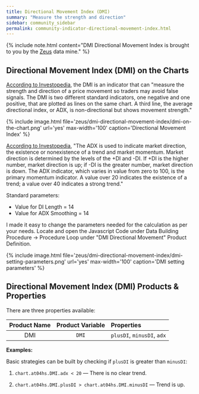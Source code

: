 ```yaml
---
title: Directional Movement Index (DMI)
summary: "Measure the strength and direction"
sidebar: community_sidebar
permalink: community-indicator-directional-movement-index.html
---
```


{% include note.html content="DMI Directional Movement Index is brought to you by the [Zeus](community-data-mine-zeus.html) data mine." %}

## Directional Movement Index (DMI) on the Charts

<a href="https://www.investopedia.com/ask/answers/112814/what-directional-movement-index-dmi-formula-and-how-it-calculated.asp" rel="nofollow" rel="noopener" target="_blank">According to Investopedia</a>, the DMI is an indicator that can "measure the strength and direction of a price movement so traders may avoid false signals. The DMI is two different standard indicators, one negative and one positive, that are plotted as lines on the same chart. A third line, the average directional index, or ADX, is non-directional but shows movement strength."

{% include image.html file='zeus/dmi-directional-movement-index/dmi-on-the-chart.png' url='yes' max-width='100' caption='Directional Movement Index' %}

<a href="https://www.investopedia.com/ask/answers/112814/how-average-directional-index-adx-calculated-and-what-formula.asp" rel="nofollow" rel="noopener" target="_blank">According to Investopedia</a>, "The ADX is used to indicate market direction, the existence or nonexistence of a trend and market momentum. Market direction is determined by the levels of the +DI and -DI. If +DI is the higher number, market direction is up; if -DI is the greater number, market direction is down. The ADX indicator, which varies in value from zero to 100, is the primary momentum indicator. A value over 20 indicates the existence of a trend; a value over 40 indicates a strong trend."
 
Standard parameters:

* Value for DI Length = 14
* Value for ADX Smoothing = 14

I made it easy to change the parameters needed for the calculation as per your needs. Locate and open the Javascript Code under Data Building Procedure -> Procedure Loop under "DMI Directional Movement" Product Definition.

{% include image.html file='zeus/dmi-directional-movement-index/dmi-setting-parameters.png' url='yes' max-width='100' caption='DMI setting parameters' %}

## Directional Movement Index (DMI) Products & Properties

There are three properties available:

| Product Name | Product Variable | Properties |
| :---: | :---: | :--- | 
| DMI | ```DMI``` | ```plusDI```, ```minusDI```, ```adx``` |


**Examples:**

Basic strategies can be built by checking if ```plusDI``` is greater than ```minusDI```: 

1. ```chart.at04hs.DMI.adx < 20``` — There is no clear trend.

2. ```chart.at04hs.DMI.plusDI > chart.at04hs.DMI.minusDI``` — Trend is up.
